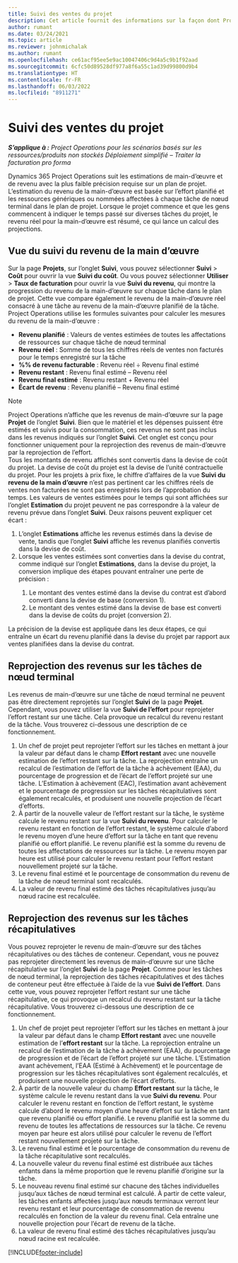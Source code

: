```yaml
---
title: Suivi des ventes du projet
description: Cet article fournit des informations sur la façon dont Project Operations suit la progression par rapport au produit de la main-d’œuvre d’un projet.
author: rumant
ms.date: 03/24/2021
ms.topic: article
ms.reviewer: johnmichalak
ms.author: rumant
ms.openlocfilehash: ce61acf95ee5e9ac10047406c9d4a5c9b1f92aad
ms.sourcegitcommit: 6cfc50d89528df977a8f6a55c1ad39d99800d9b4
ms.translationtype: HT
ms.contentlocale: fr-FR
ms.lasthandoff: 06/03/2022
ms.locfileid: "8911271"
---
```

# <a name="project-sales-tracking"></a>Suivi des ventes du projet

_**S’applique à :** Project Operations pour les scénarios basés sur les ressources/produits non stockés Déploiement simplifié – Traiter la facturation pro forma_

Dynamics 365 Project Operations suit les estimations de main-d’œuvre et de revenu avec la plus faible précision requise sur un plan de projet. L’estimation du revenu de la main-d’œuvre est basée sur l’effort planifié et les ressources génériques ou nommées affectées à chaque tâche de nœud terminal dans le plan de projet. Lorsque le projet commence et que les gens commencent à indiquer le temps passé sur diverses tâches du projet, le revenu réel pour la main-d’œuvre est résumé, ce qui lance un calcul des projections.

## <a name="labor-revenue-tracking-view"></a>Vue du suivi du revenu de la main d’œuvre

Sur la page **Projets**, sur l’onglet **Suivi**, vous pouvez sélectionner **Suivi** > **Coût** pour ouvrir la vue **Suivi du coût**. Ou vous pouvez sélectionner **Utiliser** > **Taux de facturation** pour ouvrir la vue **Suivi du revenu**, qui montre la progression du revenu de la main-d’œuvre sur chaque tâche dans le plan de projet. Cette vue compare également le revenu de la main-d’œuvre réel consacré à une tâche au revenu de la main-d’œuvre planifié de la tâche. Project Operations utilise les formules suivantes pour calculer les mesures du revenu de la main-d’œuvre :

- **Revenu planifié** : Valeurs de ventes estimées de toutes les affectations de ressources sur chaque tâche de nœud terminal
- **Revenu réel** : Somme de tous les chiffres réels de ventes non facturés pour le temps enregistré sur la tâche
- **%% de revenu facturable** : Revenu réel ÷ Revenu final estimé
- **Revenu restant** : Revenu final estimé – Revenu réel
- **Revenu final estimé** : Revenu restant + Revenu réel
- **Écart de revenu** : Revenu planifié – Revenu final estimé


> [!NOTE]
> Project Operations n’affiche que les revenus de main-d’œuvre sur la page **Projet** de l’onglet **Suivi**. Bien que le matériel et les dépenses puissent être estimés et suivis pour la consommation, ces revenus ne sont pas inclus dans les revenus indiqués sur l’onglet **Suivi**. Cet onglet est conçu pour fonctionner uniquement pour la reprojection des revenus de main-d’œuvre par la reprojection de l’effort.  
> Tous les montants de revenu affichés sont convertis dans la devise de coût du projet. La devise de coût du projet est la devise de l’unité contractuelle du projet. Pour les projets à prix fixe, le chiffre d’affaires de la vue **Suivi du revenu de la main d’œuvre** n’est pas pertinent car les chiffres réels de ventes non facturées ne sont pas enregistrés lors de l’approbation du temps.
> Les valeurs de ventes estimées pour le temps qui sont affichées sur l’onglet **Estimation** du projet peuvent ne pas correspondre à la valeur de revenu prévue dans l’onglet **Suivi**. Deux raisons peuvent expliquer cet écart :
><ol>
   ><li> L’onglet <b>Estimations</b> affiche les revenus estimés dans la devise de vente, tandis que l’onglet <b>Suivi</b> affiche les revenus planifiés convertis dans la devise de coût. </li>
   ><li> Lorsque les ventes estimées sont converties dans la devise du contrat, comme indiqué sur l’onglet <b>Estimations</b>, dans la devise du projet, la conversion implique des étapes pouvant entraîner une perte de précision : </li>
><ol>
><li> Le montant des ventes estimé dans la devise du contrat est d’abord converti dans la devise de base (conversion 1).</li>
><li> Le montant des ventes estimé dans la devise de base est converti dans la devise de coûts du projet (conversion 2). </li>
></ol>
></ol>
> La précision de la devise est appliquée dans les deux étapes, ce qui entraîne un écart du revenu planifié dans la devise du projet par rapport aux ventes planifiées dans la devise du contrat.
   

## <a name="reprojecting-revenues-on-leaf-node-tasks"></a>Reprojection des revenus sur les tâches de nœud terminal

Les revenus de main-d’œuvre sur une tâche de nœud terminal ne peuvent pas être directement reprojetés sur l’onglet **Suivi** de la page **Projet**. Cependant, vous pouvez utiliser la vue **Suivi de l’effort** pour reprojeter l’effort restant sur une tâche. Cela provoque un recalcul du revenu restant de la tâche. Vous trouverez ci-dessous une description de ce fonctionnement.

1. Un chef de projet peut reprojeter l’effort sur les tâches en mettant à jour la valeur par défaut dans le champ **Effort restant** avec une nouvelle estimation de l’effort restant sur la tâche. La reprojection entraîne un recalcul de l’estimation de l’effort de la tâche à achèvement (EAA), du pourcentage de progression et de l’écart de l’effort projeté sur une tâche. L’Estimation à achèvement (EAC), l’estimation avant achèvement et le pourcentage de progression sur les tâches récapitulatives sont également recalculés, et produisent une nouvelle projection de l’écart d’efforts.
2. À partir de la nouvelle valeur de l’effort restant sur la tâche, le système calcule le revenu restant sur la vue **Suivi du revenu**. Pour calculer le revenu restant en fonction de l’effort restant, le système calcule d’abord le revenu moyen d’une heure d’effort sur la tâche en tant que revenu planifié ou effort planifié. Le revenu planifié est la somme du revenu de toutes les affectations de ressources sur la tâche. Le revenu moyen par heure est utilisé pour calculer le revenu restant pour l’effort restant nouvellement projeté sur la tâche.
3. Le revenu final estimé et le pourcentage de consommation du revenu de la tâche de nœud terminal sont recalculés.
4. La valeur de revenu final estimé des tâches récapitulatives jusqu’au nœud racine est recalculée.

## <a name="reprojecting-revenues-on-summary-tasks"></a>Reprojection des revenus sur les tâches récapitulatives

Vous pouvez reprojeter le revenu de main-d’œuvre sur des tâches récapitulatives ou des tâches de conteneur. Cependant, vous ne pouvez pas reprojeter directement les revenus de main-d’œuvre sur une tâche récapitulative sur l’onglet **Suivi** de la page **Projet**. Comme pour les tâches de nœud terminal, la reprojection des tâches récapitulatives et des tâches de conteneur peut être effectuée à l’aide de la vue **Suivi de l’effort**. Dans cette vue, vous pouvez reprojeter l’effort restant sur une tâche récapitulative, ce qui provoque un recalcul du revenu restant sur la tâche récapitulative. Vous trouverez ci-dessous une description de ce fonctionnement.

1. Un chef de projet peut reprojeter l’effort sur les tâches en mettant à jour la valeur par défaut dans le champ **Effort restant** avec une nouvelle estimation de l’**effort restant** sur la tâche. La reprojection entraîne un recalcul de l’estimation de la tâche à achèvement (EAA), du pourcentage de progression et de l’écart de l’effort projeté sur une tâche. L’Estimation avant achèvement, l’EAA (Estimé à Achèvement) et le pourcentage de progression sur les tâches récapitulatives sont également recalculés, et produisent une nouvelle projection de l’écart d’efforts.
2. À partir de la nouvelle valeur du champ **Effort restant** sur la tâche, le système calcule le revenu restant dans la vue **Suivi du revenu**. Pour calculer le revenu restant en fonction de l’effort restant, le système calcule d’abord le revenu moyen d’une heure d’effort sur la tâche en tant que revenu planifié ou effort planifié. Le revenu planifié est la somme du revenu de toutes les affectations de ressources sur la tâche. Ce revenu moyen par heure est alors utilisé pour calculer le revenu de l’effort restant nouvellement projeté sur la tâche.
3. Le revenu final estimé et le pourcentage de consommation du revenu de la tâche récapitulative sont recalculés.
4. La nouvelle valeur du revenu final estimé est distribuée aux tâches enfants dans la même proportion que le revenu planifié d’origine sur la tâche.
5. Le nouveau revenu final estimé sur chacune des tâches individuelles jusqu’aux tâches de nœud terminal est calculé. À partir de cette valeur, les tâches enfants affectées jusqu’aux nœuds terminaux verront leur revenu restant et leur pourcentage de consommation de revenu recalculés en fonction de la valeur du revenu final. Cela entraîne une nouvelle projection pour l’écart de revenu de la tâche. 
6. La valeur de revenu final estimé des tâches récapitulatives jusqu’au nœud racine est recalculée.


[!INCLUDE[footer-include](../includes/footer-banner.md)]


